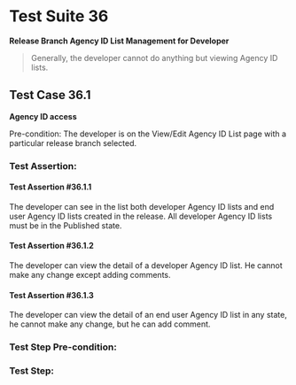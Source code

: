 # Test Suite 36

**Release Branch Agency ID List Management for Developer**

> Generally, the developer cannot do anything but viewing Agency ID lists.

## Test Case 36.1

**Agency ID access**

Pre-condition: The developer is on the View/Edit Agency ID List page with a particular release branch selected.


### Test Assertion:

#### Test Assertion #36.1.1
The developer can see in the list both developer Agency ID lists and end user Agency ID lists created in the release. All developer Agency ID lists must be in the Published state.

#### Test Assertion #36.1.2
The developer can view the detail of a developer Agency ID list. He cannot make any change except adding comments.

#### Test Assertion #36.1.3
The developer can view the detail of an end user Agency ID list in any state, he cannot make any change, but he can add comment.

### Test Step Pre-condition:



### Test Step: